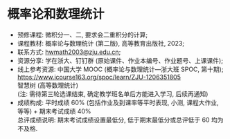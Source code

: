 # 概率论和数理统计

- 预修课程: 微积分一、二, 要求会二重积分的计算;
- 课程教材: 概率论与数理统计 (第二版), 高等教育出版社, 2023;
- 联系方式: hwmath2003@zju.edu.cn;
- 资源分享: 学在浙大、钉钉群 (原始课件、作业本编号、作业题号、上课课件);
- 线上参考资源: 中国大学 MOOC (概率论与数理统计—浙大班 SPOC, 第十期);  
  https://www.icourse163.org/spoc/learn/ZJU-1206351805  
  智慧树 (高等数理统计)  
  (注: 需待第三轮选课结束, 确定教学班名单后方能进入学习, 后续再通知)
- 成绩构成: 平时成绩 60% (包括作业及到课率等平时表现, 小测, 课程大作业, 等等) + 期末考试成绩 40%  
  总评成绩说明: 期末考试成绩设置最低分, 低于期末最低分或总评低于 60 均为不及格.

